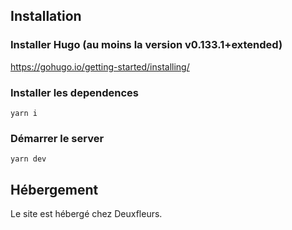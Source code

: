 ## Installation

### Installer Hugo (au moins la version v0.133.1+extended)
https://gohugo.io/getting-started/installing/

### Installer les dependences
`yarn i`

### Démarrer le server
`yarn dev`

## Hébergement
Le site est hébergé chez Deuxfleurs.
